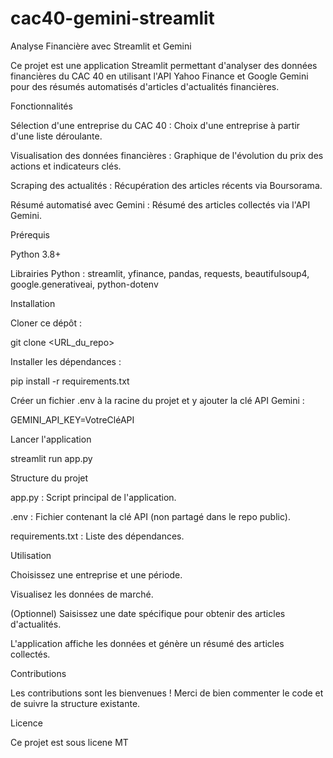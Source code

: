 # cac40-gemini-streamlit
Analyse Financière avec Streamlit et Gemini

Ce projet est une application Streamlit permettant d'analyser des données financières du CAC 40 en utilisant l'API Yahoo Finance et Google Gemini pour des résumés automatisés d'articles d'actualités financières.

Fonctionnalités

Sélection d'une entreprise du CAC 40 : Choix d'une entreprise à partir d'une liste déroulante.

Visualisation des données financières : Graphique de l'évolution du prix des actions et indicateurs clés.

Scraping des actualités : Récupération des articles récents via Boursorama.

Résumé automatisé avec Gemini : Résumé des articles collectés via l'API Gemini.

Prérequis

Python 3.8+

Librairies Python : streamlit, yfinance, pandas, requests, beautifulsoup4, google.generativeai, python-dotenv

Installation

Cloner ce dépôt :

git clone <URL_du_repo>

Installer les dépendances :

pip install -r requirements.txt

Créer un fichier .env à la racine du projet et y ajouter la clé API Gemini :

GEMINI_API_KEY=VotreCléAPI

Lancer l'application

streamlit run app.py

Structure du projet

app.py : Script principal de l'application.

.env : Fichier contenant la clé API (non partagé dans le repo public).

requirements.txt : Liste des dépendances.

Utilisation

Choisissez une entreprise et une période.

Visualisez les données de marché.

(Optionnel) Saisissez une date spécifique pour obtenir des articles d'actualités.

L'application affiche les données et génère un résumé des articles collectés.

Contributions

Les contributions sont les bienvenues ! Merci de bien commenter le code et de suivre la structure existante.

Licence

Ce projet est sous licene MT







